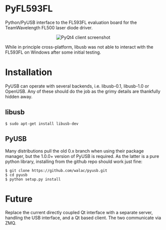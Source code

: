 PyFL593FL
==========

Python/PyUSB interface to the FL593FL evaluation board for the TeamWavelength FL500 laser diode driver.

<p align="center">
  <img
src="https://github.com/wonkoderverstaendige/PyFL593FL/blob/master/docs/interface_client.png?raw=true"
alt="PyQt4 client screenshot"/>
</p>

While in principle cross-platform, libusb was not able to interact with the FL593FL on Windows after
some initial testing.


Installation
==============

PyUSB can operate with several backends, i.e. libusb-0.1, libusb-1.0 or OpenUSB. Any of these
should do the job as the grimy details are thankfully hidden away.

libusb
------

    $ sudo apt-get install libusb-dev

PyUSB
-----

Many distributions pull the old 0.x branch when using their package manager, but the 1.0.0+ version of PyUSB is
required. As the latter is a pure python library, installing from the github repo should work just fine:

    $ git clone https://github.com/walac/pyusb.git
    $ cd pyusb
    $ python setup.py install
 
 
Future
======

Replace the current directly coupled Qt interface with a separate server, handling the USB interface, and a Qt based
client. The two communicate via ZMQ.
